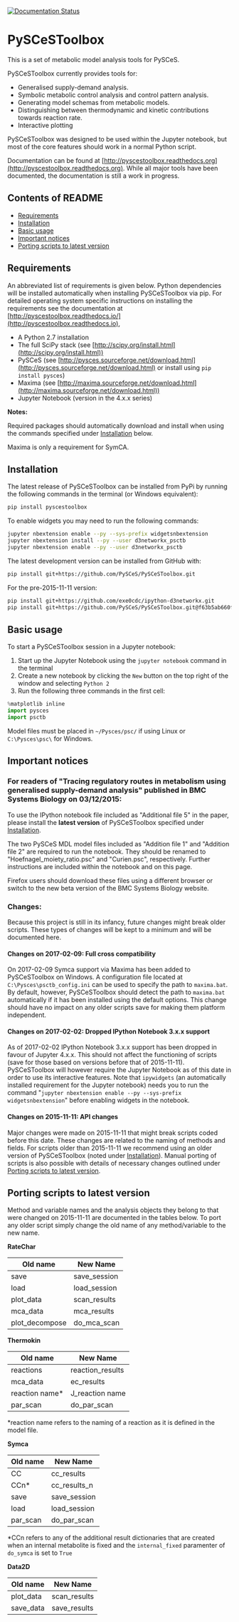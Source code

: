 [![Documentation Status](https://readthedocs.org/projects/pyscestoolbox/badge/?version=latest)](http://pyscestoolbox.readthedocs.org/en/latest/?badge=latest)

# PySCeSToolbox

This is a set of metabolic model analysis tools for PySCeS.

PySCeSToolbox currently provides tools for:

- Generalised supply-demand analysis.
- Symbolic metabolic control analysis and control pattern analysis.
- Generating model schemas from metabolic models.
- Distinguishing between thermodynamic and kinetic contributions towards reaction rate.
- Interactive plotting

PySCeSToolbox was designed to be used within the Jupyter notebook, but most of the core features should work in a normal Python script.

Documentation can be found at [http://pyscestoolbox.readthedocs.org](http://pyscestoolbox.readthedocs.org). While all major tools have been documented, the documentation is still a work in progress.

## Contents of README

* [Requirements](#requirements)
* [Installation](#installation)
* [Basic usage](#basic-usage)
* [Important notices](#important-notices)
* [Porting scripts to latest version](#porting-scripts-to-latest-version)

## Requirements

An abbreviated list of requirements is given below. Python dependencies will be installed automatically when installing PySCeSToolbox via pip. For detailed operating system specific instructions on installing the requirements see the documentation at [http://pyscestoolbox.readthedocs.io/](http://pyscestoolbox.readthedocs.io),

- A Python 2.7 installation
- The full SciPy stack (see [http://scipy.org/install.html](http://scipy.org/install.html))
- PySCeS (see [http://pysces.sourceforge.net/download.html](http://pysces.sourceforge.net/download.html) or install using ``pip install pysces``)
- Maxima (see [http://maxima.sourceforge.net/download.html](http://maxima.sourceforge.net/download.html))
- Jupyter Notebook (version in the 4.x.x series)

**Notes:**

Required packages should automatically download and install when using the commands specified under [Installation](#installation) below.

Maxima is only a requirement for SymCA.

## Installation

The latest release of PySCeSToolbox can be installed from PyPi by running the following commands in the terminal (or Windows equivalent):

```bash
pip install pyscestoolbox
```

To enable widgets you may need to run the following commands:

```bash
jupyter nbextension enable --py --sys-prefix widgetsnbextension
jupyter nbextension install --py --user d3networkx_psctb
jupyter nbextension enable --py --user d3networkx_psctb
```

The latest development version can be installed from GitHub with:

```bash
pip install git+https://github.com/PySCeS/PySCeSToolbox.git
```

For the pre-2015-11-11 version:

```bash
pip install git+https://github.com/exe0cdc/ipython-d3networkx.git
pip install git+https://github.com/PySCeS/PySCeSToolbox.git@f63b5ab660f103105750159885608a5f48de1551
```

## Basic usage

To start a PySCeSToolbox session in a Jupyter notebook:

 1. Start up the Jupyter Notebook using the ``jupyter notebook`` command in the terminal
 2. Create a new notebook by clicking the ``New`` button on the top right of the window and selecting ``Python 2``
 3. Run the following three commands in the first cell:

```python
%matplotlib inline
import pysces
import psctb
```

Model files must be placed in `~/Pysces/psc/` if using Linux or `C:\Pysces\psc\` for Windows.

## Important notices

### For readers of "Tracing regulatory routes in metabolism using generalised supply-demand analysis" published in BMC Systems Biology on 03/12/2015:

To use the IPython notebook file included as "Additional file 5" in the paper, please install the **latest version** of PySCeSToolbox specified under [Installation](#installation).

The two PySCeS MDL model files included as "Addition file 1" and "Addition file 2" are required to run the notebook. They should be renamed to "Hoefnagel_moiety_ratio.psc" and "Curien.psc", respectively. Further instructions are included within the notebook and on this page.

Firefox users should download these files using a different browser or switch to the new beta version of the BMC Systems Biology website.

### Changes:
Because this project is still in its infancy, future changes might break older scripts. These types of changes will be kept to a minimum and will be documented here.

#### Changes on 2017-02-09: Full cross compatibility
On 2017-02-09 Symca support via Maxima has been added to PySCeSToolbox on Windows. A configuration file located at `C:\Pysces\psctb_config.ini` can be used to specify the path to `maxima.bat`. By default, however, PySCeSToolbox should detect the path to `maxima.bat` automatically if it has been installed using the default options. This change should have no impact on any older scripts save for making them platform independent.

#### Changes on 2017-02-02: Dropped IPython Notebook 3.x.x support
As of 2017-02-02 IPython Notebook 3.x.x support has been dropped in favour of Jupyter 4.x.x. This should not affect the functioning of scripts (save for those based on versions before that of 2015-11-11). PySCeSToolbox will however require the Jupyter Notebook as of this date in order to use its interactive features. Note that `ipywidgets` (an automatically installed requirement for the Jupyter notebook) needs you to run the command "`jupyter nbextension enable --py --sys-prefix widgetsnbextension`" before enabling widgets in the notebook.

#### Changes on 2015-11-11: API changes
Major changes were made on 2015-11-11 that might break scripts coded before this date. These changes are related to the naming of methods and fields. For scripts older than 2015-11-11 we recommend using an older version of PySCeSToolbox (noted under [Installation](#installation)). Manual porting of scripts is also possible with details of necessary changes outlined under [Porting scripts to latest version](#porting-scripts-to-latest-version).

## Porting scripts to latest version

Method and variable names and the analysis objects they belong to that were changed on 2015-11-11 are documented in the tables below. To port any older script simply change the old name of any method/variable to the new name.

**RateChar**

|Old name       |New Name    |
|---------------|------------|
|save           |save_session|
|load           |load_session|
|plot_data      |scan_results|
|mca_data       |mca_results |
|plot_decompose |do_mca_scan |

**Thermokin**

|Old name       |New Name        |
|---------------|----------------|
|reactions      |reaction_results|
|mca_data       |ec_results      |
|reaction name* |J_reaction name |
|par_scan       |do_par_scan     |

*reaction name refers to the naming of a reaction as it is defined in the model file.

**Symca**

|Old name       |New Name    |
|---------------|------------|
|CC             |cc_results  |
|CCn*           |cc_results_n|
|save           |save_session|
|load           |load_session|
|par_scan       |do_par_scan |

*CCn refers to any of the additional result dictionaries that are created when an internal metabolite is fixed and the `internal_fixed` paramenter of `do_symca` is set to `True`

**Data2D**

|Old name       |New Name    |
|---------------|------------|
|plot_data      |scan_results|
|save_data      |save_results|
